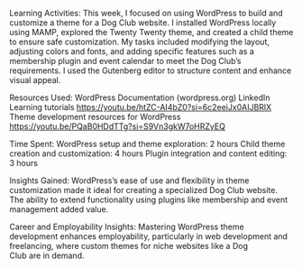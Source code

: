 Learning Activities:
This week, I focused on using WordPress to build and customize a theme for a Dog Club website. I installed WordPress locally using MAMP, explored the Twenty Twenty theme, and created a child theme to ensure safe customization. My tasks included modifying the layout, adjusting colors and fonts, and adding specific features such as a membership plugin and event calendar to meet the Dog Club’s requirements. I used the Gutenberg editor to structure content and enhance visual appeal.


Resources Used:
WordPress Documentation (wordpress.org)
LinkedIn Learning tutorials
https://youtu.be/htZC-AI4bZ0?si=6c2eeiJx0AIJBRlX
Theme development resources for WordPress
https://youtu.be/PQaB0HDdTTg?si=S9Vn3gkW7oHRZyEQ


Time Spent:
WordPress setup and theme exploration: 2 hours
Child theme creation and customization: 4 hours
Plugin integration and content editing: 3 hours


Insights Gained:
WordPress’s ease of use and flexibility in theme customization made it ideal for creating a specialized Dog Club website. The ability to extend functionality using plugins like membership and event management added value.


Career and Employability Insights:
Mastering WordPress theme development enhances employability, particularly in web development and freelancing, where custom themes for niche websites like a Dog Club are in demand.